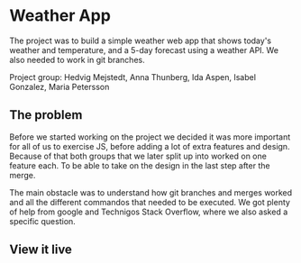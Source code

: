 # Weather App
The project was to build a simple weather web app that shows today's weather and temperature, and a 5-day forecast using a weather API. We also needed to work in git branches.

Project group: Hedvig Mejstedt, Anna Thunberg, Ida Aspen, Isabel Gonzalez, Maria Petersson

## The problem
Before we started working on the project we decided it was more important for all of us to exercise JS, before adding a lot of extra features and design. Because of that both groups that we later split up into worked on one feature each. To be able to take on the design in the last step after the merge.

The main obstacle was to understand how git branches and merges worked and all the different commandos that needed to be executed. We got plenty of help from google and Technigos Stack Overflow, where we also asked a specific question.  

## View it live
